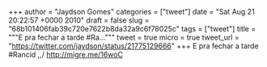 
+++
author = "Jaydson Gomes"
categories = ["tweet"]
date = "Sat Aug 21 20:22:57 +0000 2010"
draft = false
slug = "68b101406fab39c720e7622b8da32a9c6f78025c"
tags = ["tweet"]
title = """E pra fechar a tarde  #Ra..."""
tweet = true
micro = true
tweet_url = "https://twitter.com/jaydson/status/21775129666"
+++
E pra fechar a tarde  #Rancid \,,/ http://migre.me/16woC
